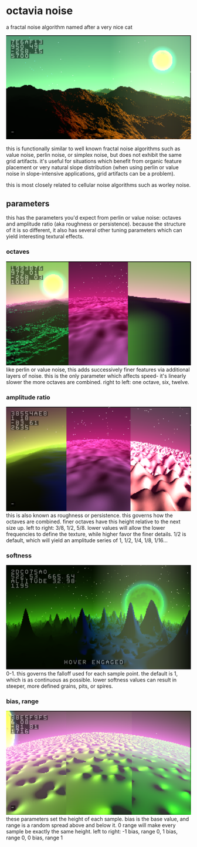 # octavia noise
a fractal noise algorithm named after a very nice cat

![Screenshot](twelve_octaves.png)

this is functionally similar to well known fractal noise algorithms such as value noise, perlin noise, or simplex noise, but does not exhibit the same grid artifacts. it's useful for situations which benefit from organic feature placement or very natural slope distribution (when using perlin or value noise in slope-intensive applications, grid artifacts can be a problem). 

this is most closely related to cellular noise algorithms such as worley noise.

## parameters
this has the parameters you'd expect from perlin or value noise: octaves and amplitude ratio (aka roughness or persistence). because the structure of it is so different, it also has several other tuning parameters which can yield interesting textural effects.

### octaves
![Screenshot](octaves.png)
like perlin or value noise, this adds successively finer features via additional layers of noise. this is the only parameter which affects speed- it's linearly slower the more octaves are combined. right to left: one octave, six, twelve.

### amplitude ratio
![Screenshot](amplitude_ratio.png)
this is also known as roughness or persistence. this governs how the octaves are combined. finer octaves have this height relative to the next size up. left to right: 3/8, 1/2, 5/8. lower values will allow the lower frequencies to define the texture, while higher favor the finer details. 1/2 is default, which will yield an amplitude series of 1, 1/2, 1/4, 1/8, 1/16...

### softness
![Screenshot](softness.png)
0-1. this governs the falloff used for each sample point. the default is 1, which is as continuous as possible. lower softness values can result in steeper, more defined grains, pits, or spires. 

### bias, range
![Screenshot](bias_range.png)
these parameters set the height of each sample. bias is the base value, and range is a random spread above and below it. 0 range will make every sample be exactly the same height. left to right: -1 bias, range 0, 1 bias, range 0, 0 bias, range 1
